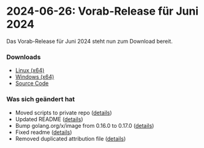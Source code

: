 # 2024-06-26: Vorab-Release für Juni 2024

Das Vorab-Release für Juni 2024 steht nun zum Download bereit.

### Downloads

- [Linux (x64)](http://www.retro-carnage.net/releases/Retro-Carnage-Linux.zip)
- [Windows (x64)](http://www.retro-carnage.net/releases/Retro-Carnage-Windows.zip)
- [Source Code](http://www.retro-carnage.net/releases/Retro-Carnage-Code.zip)

### Was sich geändert hat

- Moved scripts to private repo ([details](https://github.com/Retro-Carnage-Team/retro-carnage/pull/107))
- Updated README ([details](https://github.com/Retro-Carnage-Team/retro-carnage/pull/108))
- Bump golang.org/x/image from 0.16.0 to 0.17.0 ([details](https://github.com/Retro-Carnage-Team/retro-carnage/pull/109))
- Fixed readme ([details](https://github.com/Retro-Carnage-Team/retro-carnage/pull/112))
- Removed duplicated attribution file ([details](https://github.com/Retro-Carnage-Team/retro-carnage/pull/113))
